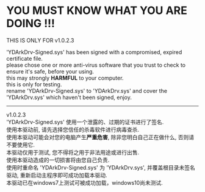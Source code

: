 # YOU MUST KNOW WHAT YOU ARE DOING !!!  
  
  
THIS IS ONLY FOR v1.0.2.3  
  
  
'YDArkDrv-Signed.sys' has been signed with a compromised, expired certificate file.  
please chose one or more anti-virus software that you trust to check to ensure it's safe, before your using.  
this may strongly **HARMFUL** to your computer.  
this is only for testing.  
rename 'YDArkDrv-Signed.sys' to 'YDArkDrv.sys' and cover the 'YDArkDrv.sys' which haven't been signed, enjoy.  
  
***  
  
v1.0.2.3  
'YDArkDrv-Signed.sys' 使用一个泄露的、过期的证书进行了签名.  
使用本驱动前, 请先选择您信任的杀毒软件进行病毒查杀.  
使用本驱动可能会对您的电脑产生**严重危害**, 除非您明白自己正在做什么, 否则请不要使用它.  
本驱动仅用于测试, 您不得将之用于非法用途或进行出售.  
使用本驱动造成的一切损害将由您自己负责.  
使用时重命名 'YDArkDrv-Signed.sys' 为 'YDArkDrv.sys', 并覆盖根目录未签名驱动, 重新启动主程序即可成功加载本驱动.  
本驱动已在windows7上测试可被成功加载，windows10尚未测试.  
  

